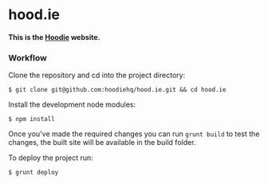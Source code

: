 # hood.ie

#### This is the [Hoodie](http://hood.ie) website.

### Workflow

Clone the repository and cd into the project directory:

    $ git clone git@github.com:hoodiehq/hood.ie.git && cd hood.ie
    
Install the development node modules:

    $ npm install
    
Once you've made the required changes you can run `grunt build` to test the changes, the built site will be available in the build folder.

To deploy the project run:

    $ grunt deploy

